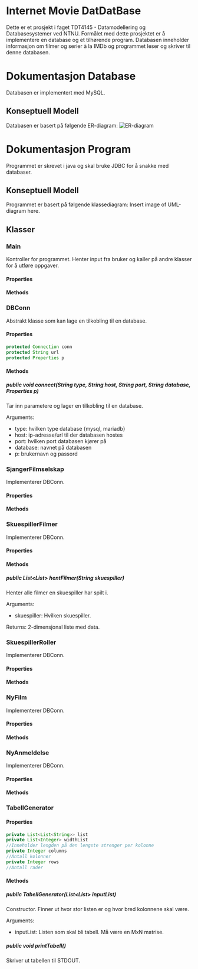 # Internet Movie DatDatBase
Dette er et prosjekt i faget TDT4145 - Datamodellering og Databasesystemer
ved NTNU.
Formålet med dette prosjektet er å implementere en database og et tilhørende
program.
Databasen inneholder informasjon om filmer og serier à la IMDb og programmet
leser og skriver til denne databasen.

# Dokumentasjon Database
Databasen er implementert med MySQL.

## Konseptuell Modell
Databasen er basert på følgende ER-diagram:
![ER-diagram](https://github.com/jakobsen/internet-movie-datdatbase/img/Filmdatabase_ER.png)

# Dokumentasjon Program
Programmet er skrevet i java og skal bruke JDBC for å snakke med databaser.

## Konseptuell Modell
Programmet er basert på følgende klassediagram:
Insert image of UML-diagram here.

## Klasser

### Main
Kontroller for programmet.
Henter input fra bruker og kaller på andre klasser for å utføre oppgaver.

#### Properties

#### Methods

### DBConn
Abstrakt klasse som kan lage en tilkobling til en database.

#### Properties

```java
protected Connection conn
protected String url
protected Properties p
```

#### Methods

##### public void connect(String type, String host, String port, String database, Properties p)
Tar inn parametere og lager en tilkobling til en database.

Arguments:
* type: hvilken type database {mysql, mariadb}
* host: ip-adresse/url til der databasen hostes
* port: hvilken port databasen kjører på
* database: navnet på databasen
* p: brukernavn og passord

### SjangerFilmselskap
Implementerer DBConn.

#### Properties

#### Methods

### SkuespillerFilmer
Implementerer DBConn.

#### Properties

#### Methods

##### public List<List<String>> hentFilmer(String skuespiller)
Henter alle filmer en skuespiller har spilt i.

Arguments:
* skuespiller: Hvilken skuespiller.

Returns:
  2-dimensjonal liste med data.

### SkuespillerRoller
Implementerer DBConn.

#### Properties

#### Methods

### NyFilm
Implementerer DBConn.

#### Properties

#### Methods

### NyAnmeldelse
Implementerer DBConn.

#### Properties

#### Methods

### TabellGenerator

#### Properties

```java
private List<List<String>> list
private List<Integer> widthList
//Inneholder lengden på den lengste strenger per kolonne
private Integer columns
//Antall kolonner
private Integer rows
//Antall rader
```

#### Methods

##### public TabellGenerator(List<List<String>> inputList)
Constructor. Finner ut hvor stor listen er og hvor bred kolonnene skal være.

Arguments:
* inputList: Listen som skal bli tabell. Må være en MxN matrise.

##### public void printTabell()
Skriver ut tabellen til STDOUT.

